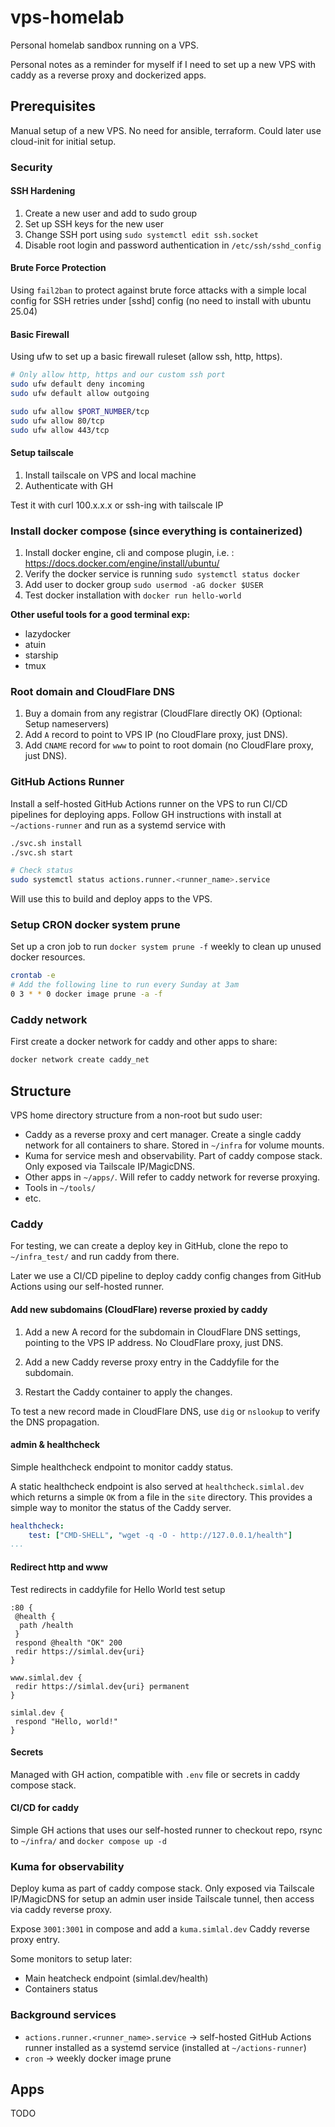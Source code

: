 # vps-homelab

Personal homelab sandbox running on a VPS.

Personal notes as a reminder for myself if I need to set up a new VPS with caddy as a reverse proxy and dockerized apps.

## Prerequisites

Manual setup of a new VPS. No need for ansible, terraform. Could later use
cloud-init for initial setup.

### Security

#### SSH Hardening

1. Create a new user and add to sudo group
2. Set up SSH keys for the new user
3. Change SSH port using `sudo systemctl edit ssh.socket`
4. Disable root login and password authentication in `/etc/ssh/sshd_config`

#### Brute Force Protection

Using `fail2ban` to protect against brute force attacks with a simple local config for SSH retries under [sshd] config (no need to install with ubuntu 25.04)

#### Basic Firewall

Using ufw to set up a basic firewall ruleset (allow ssh, http, https).

```bash
# Only allow http, https and our custom ssh port
sudo ufw default deny incoming
sudo ufw default allow outgoing

sudo ufw allow $PORT_NUMBER/tcp
sudo ufw allow 80/tcp
sudo ufw allow 443/tcp
```

#### Setup tailscale

1. Install tailscale on VPS and local machine
2. Authenticate with GH

Test it with curl 100.x.x.x or ssh-ing with tailscale IP

### Install docker compose (since everything is containerized)

1. Install docker engine, cli and compose plugin, i.e. : <https://docs.docker.com/engine/install/ubuntu/>
2. Verify the docker service is running `sudo systemctl status docker`
3. Add user to docker group `sudo usermod -aG docker $USER`
4. Test docker installation with `docker run hello-world`

**Other useful tools for a good terminal exp:**

- lazydocker
- atuin
- starship
- tmux

### Root domain and CloudFlare DNS

1. Buy a domain from any registrar (CloudFlare directly OK) (Optional: Setup nameservers)
2. Add `A` record to point to VPS IP (no CloudFlare proxy, just DNS).
3. Add `CNAME` record for `www` to point to root domain (no CloudFlare proxy, just DNS).

### GitHub Actions Runner

Install a self-hosted GitHub Actions runner on the VPS to run CI/CD pipelines for deploying apps.
Follow GH instructions with install at `~/actions-runner` and run as a systemd service with

```bash
./svc.sh install
./svc.sh start

# Check status
sudo systemctl status actions.runner.<runner_name>.service
```

Will use this to build and deploy apps to the VPS.

### Setup CRON docker system prune

Set up a cron job to run `docker system prune -f` weekly to clean up unused docker resources.

```bash
crontab -e
# Add the following line to run every Sunday at 3am
0 3 * * 0 docker image prune -a -f

```

### Caddy network

First create a docker network for caddy and other apps to share:

```bash
docker network create caddy_net
```

## Structure

VPS home directory structure from a non-root but sudo user:

- Caddy as a reverse proxy and cert manager. Create a single caddy network for all containers to share.
Stored in `~/infra` for volume mounts.
- Kuma for service mesh and observability. Part of caddy compose stack. Only exposed via Tailscale IP/MagicDNS.
- Other apps in `~/apps/`. Will refer to caddy network for reverse proxying.
- Tools in `~/tools/`
- etc.

### Caddy

For testing, we can create a deploy key in GitHub, clone the repo to `~/infra_test/` and run caddy from there.

Later we use a CI/CD pipeline to deploy caddy config changes from GitHub Actions using our self-hosted runner.

#### Add new subdomains (CloudFlare) reverse proxied by caddy

1. Add a new A record for the subdomain in CloudFlare DNS settings, pointing to the VPS IP address. No CloudFlare proxy, just DNS.

2. Add a new Caddy reverse proxy entry in the Caddyfile for the subdomain.
3. Restart the Caddy container to apply the changes.

To test a new record made in CloudFlare DNS, use `dig` or `nslookup` to verify the DNS propagation.

#### admin & healthcheck

Simple healthcheck endpoint to monitor caddy status.

A static healthcheck endpoint is also served at `healthcheck.simlal.dev` which returns a simple `OK` from a file in the `site` directory. This provides a simple way to monitor the status of the Caddy server.

```yaml
healthcheck:
    test: ["CMD-SHELL", "wget -q -O - http://127.0.0.1/health"]
...
```

#### Redirect http and www

Test redirects in caddyfile for Hello World test setup

```caddy
:80 {
 @health {
  path /health
 }
 respond @health "OK" 200
 redir https://simlal.dev{uri}
}

www.simlal.dev {
 redir https://simlal.dev{uri} permanent
}

simlal.dev {
 respond "Hello, world!"
}
```

#### Secrets

Managed with GH action, compatible with `.env` file or secrets in caddy compose stack.

#### CI/CD for caddy

Simple GH actions that uses our self-hosted runner to checkout repo, rsync to `~/infra/` and `docker compose up -d`

### Kuma for observability

Deploy kuma as part of caddy compose stack. Only exposed via Tailscale IP/MagicDNS for setup an admin user inside Tailscale tunnel, then access via caddy reverse proxy.

Expose `3001:3001` in compose and add a `kuma.simlal.dev` Caddy reverse proxy entry.

Some monitors to setup later:

- Main heatcheck endpoint (simlal.dev/health)
- Containers status

### Background services

- `actions.runner.<runner_name>.service` → self-hosted GitHub Actions runner installed as a systemd service (installed at `~/actions-runner`)
- `cron` → weekly docker image prune

## Apps

TODO

